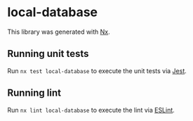 # local-database

This library was generated with [Nx](https://nx.dev).

## Running unit tests

Run `nx test local-database` to execute the unit tests via [Jest](https://jestjs.io).

## Running lint

Run `nx lint local-database` to execute the lint via [ESLint](https://eslint.org/).
